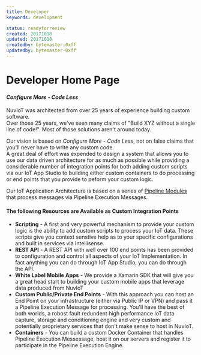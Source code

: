 ```yaml
---
title: Developer
keywords: development

status: readyforreview
created: 20171018
updated: 20171018
createdby: bytemaster-0xff
updatedby: bytemaster-0xff
---
```


# Developer Home Page

 #### *Configure More - Code Less* 

NuvIoT was architected from over 25 years of experience building custom software.  
Over those 25 years, we've seen many claims of "Build XYZ without a single line of code!". Most of those solutions aren't around today.

Our vision is based on *Configure More - Code Less*, not on false claims that you'll never have to write any custom code.  
A great deal of effort was expended to design a system that allows you to use our 
data driven architecture for as much as possible while providing a considerable number of integration points for both adding 
custom scripts via our IoT App Studio to building either custom containers to do processing or
end points that you provide to peform your custom logic.

Our IoT Application Architecture is based on a series of [Pipeline Modules](../PipelineModules/Index.md) that process messages via Pipeline Execution Messages.

#### The following Resources are Available as Custom Integration Points

* **Scripting** - A first and very powerful mechanism to provide your custom logic is the ability to add custom scripts to process your IoT data.  These scripts give you context senstive help as to your specific configurations and built in services via Intellisense.
* **REST API** - A REST API with well over 100 end points has been provided to configuration and control all aspects of your IoT Implementation.  In fact anything you can do through IoT App Studio, you can do through the API.
* **White Label Mobile Apps** - We provide a Xamarin SDK that will give you a great head start to building your custom mobile apps that leverage data produced from NuvIoT
* **Custom Public/Private End Points** - With this approach you can host an End Point on your infrastructure (either via Public IP or VPN) and pass it a Pipeline Execution Message for processing.  You'll have the best of both worlds, a robost fault redundent high performance IoT data capture, storage and conditioning engine and very custom and potentially proprietary services that don't make sense to host in NuvIoT.
* **Containers** - You can build a custom Docker Container that handles Pipeline Execution Messessage, host it on our servers and register it to participate in the Pipeline Execution Engine.